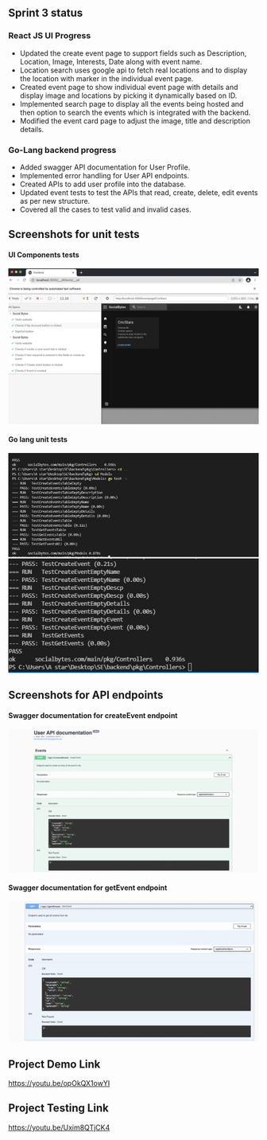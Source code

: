 ## Sprint 3 status

### React JS UI Progress
- Updated the create event page to support fields such as Description, Location, Image, Interests, Date along with event name.
- Location search uses google api to fetch real locations and to display the location with marker in the individual event page.
- Created event page to show individual event page with details and display image and locations by picking it dynamically based on ID.
- Implemented search page to display all the events being hosted and then option to search the events which is integrated with the backend.
- Modified the event card page to adjust the image, title and description details.

### Go-Lang backend progress
- Added swagger API documentation for User Profile.
- Implemented error handling for User API endpoints.
- Created APIs to add user profile into the database.
- Updated event tests to test the APIs that read, create, delete, edit events as per new structure.
- Covered all the cases to test valid and invalid cases.

## Screenshots for unit tests

#### UI Components tests
![](../Screenshots/UiUnitTests.png)
#### Go lang unit tests
![](../Screenshots/ControllersModuleTestCases.JPG)
![](../Screenshots/ModelModuleTestCases.JPG)

## Screenshots for API endpoints
#### Swagger documentation for createEvent endpoint
![](../Screenshots/SwaggerPost.png)
#### Swagger documentation for getEvent endpoint
![](../Screenshots/SwaggerGet.png)

## Project Demo Link
https://youtu.be/opOkQX1owYI

## Project Testing Link
https://youtu.be/Uxim8QTjCK4

